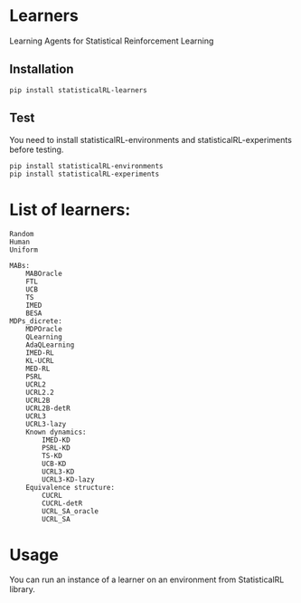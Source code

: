 # Learners
Learning Agents for Statistical Reinforcement Learning


## Installation

    pip install statisticalRL-learners


## Test
You need to install statisticalRL-environments and statisticalRL-experiments before testing.

    pip install statisticalRL-environments
    pip install statisticalRL-experiments


# List of learners:
    
    
    Random
    Human
    Uniform

    MABs:
        MABOracle
        FTL
        UCB
        TS
        IMED
        BESA
    MDPs_dicrete:
        MDPOracle
        QLearning
        AdaQLearning
        IMED-RL
        KL-UCRL
        MED-RL
        PSRL
        UCRL2
        UCRL2.2
        UCRL2B
        UCRL2B-detR
        UCRL3
        UCRL3-lazy
        Known dynamics:
            IMED-KD
            PSRL-KD
            TS-KD
            UCB-KD
            UCRL3-KD
            UCRL3-KD-lazy
        Equivalence structure:
            CUCRL
            CUCRL-detR
            UCRL_SA_oracle
            UCRL_SA


# Usage

You can run an instance of a learner on an environment from StatisticalRL library.